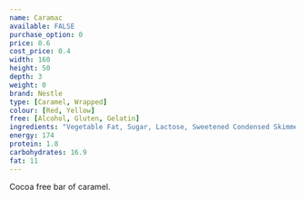 ```yaml
---
name: Caramac
available: FALSE
purchase_option: 0
price: 0.6
cost_price: 0.4
width: 160
height: 50
depth: 3
weight: 0
brand: Nestle
type: [Caramel, Wrapped]
colour: [Red, Yellow]
free: [Alcohol, Gluten, Gelatin]
ingredients: "Vegetable Fat, Sugar, Lactose, Sweetened Condensed Skimmed Milk, Skimmed Milk Powder, Butter, Emulsifier (Soya Lecithin), Treacle, Salt, Flavouring "
energy: 174
protein: 1.8
carbohydrates: 16.9
fat: 11
---
```

Cocoa free bar of caramel.